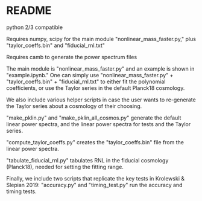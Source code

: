 # README #

python 2/3 compatible

Requires numpy, scipy for the main module "nonlinear_mass_faster.py," plus "taylor_coeffs.bin" and "fiducial_rnl.txt"

Requires camb to generate the power spectrum files

The main module is "nonlinear_mass_faster.py" and an example is shown in "example.ipynb."
One can simply use "nonlinear_mass_faster.py" + "taylor_coeffs.bin" + "fiducial_rnl.txt" to either fit the polynomial
coefficients, or use the Taylor series in the default Planck18 cosmology.

We also include various helper scripts in case the user wants to re-generate the Taylor
series about a cosmology of their choosing.

"make_pklin.py" and "make_pklin_all_cosmos.py" generate the default linear power spectra,
and the linear power spectra for tests and the Taylor series.

"compute_taylor_coeffs.py" creates the "taylor_coeffs.bin" file from the linear power spectra.

"tabulate_fiducial_rnl.py" tabulates RNL in the fiducial cosmology (Planck18), needed
for setting the fitting range.

Finally, we include two scripts that replicate the key tests in Krolewski & Slepian 2019:
"accuracy.py" and "timing_test.py" run the accuracy and timing tests.
